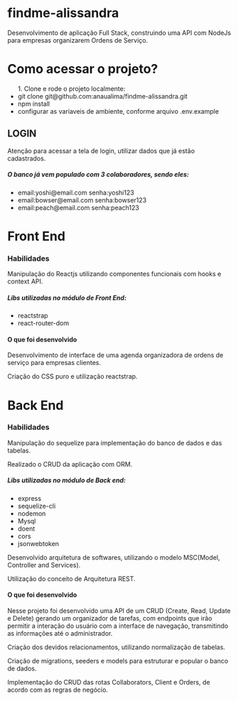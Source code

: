 # findme-alissandra

Desenvolvimento de aplicação Full Stack, construindo uma API com NodeJs para empresas organizarem Ordens de Serviço.

<h1>Como acessar o projeto?</h1>
<ul>1. Clone e rode o projeto localmente:
  <li>git clone git@github.com:anaualima/findme-alissandra.git</li>
  <li>npm install</li>
  <li>configurar as variaveis de ambiente, conforme arquivo .env.example</li>
</ul>

<h2>LOGIN</h2>
Atenção para acessar a tela de login, utilizar dados que já estão cadastrados.
 <h5>O banco já vem populado com 3 colaboradores, sendo eles:</h5>
      <ul>
        <li>email:yoshi@email.com senha:yoshi123</li>
        <li>email:bowser@email.com senha:bowser123</li>
        <li>email:peach@email.com senha:peach123</li>
      </ul>
      
<h1>Front End</h1>

<h3>Habilidades</h3>
Manipulação do Reactjs utilizando componentes funcionais com hooks e context API.

  <h5>Libs utilizadas no módulo de Front End:</h5>
      <ul>
        <li>reactstrap</li>
        <li>react-router-dom</li>
      </ul>

<h4>O que foi desenvolvido</h4>
Desenvolvimento de interface de uma agenda organizadora de ordens de serviço para empresas clientes.

Criação do CSS puro e utilização reactstrap.

<h1>Back End</h1>

<h3>Habilidades</h3>
Manipulação do sequelize para implementação do banco de dados e das tabelas.

Realizado o CRUD da aplicação com ORM.

<h5>Libs utilizadas no módulo de Back end:</h5>
      <ul>
        <li>express</li>
        <li>sequelize-cli</li>
        <li>nodemon</li>
        <li>Mysql</li>
        <li>doent</li>
        <li>cors</li>
        <li>jsonwebtoken</li>
      </ul>
      
Desenvolvido arquitetura de softwares, utilizando o modelo MSC(Model, Controller and Services).

Utilização do conceito de Arquitetura REST.

<h4>O que foi desenvolvido</h4>
Nesse projeto foi desenvolvido uma API de um CRUD (Create, Read, Update e Delete) gerando um organizador de tarefas, com endpoints que irão permitir a interação do usuário com a interface de navegação, transmitindo as informações até o administrador.

Criação dos devidos relacionamentos, utilizando normalização de tabelas.

Criação de migrations, seeders e models para estruturar e popular o banco de dados.

Implementação do CRUD das rotas Collaborators, Client e Orders, de acordo com as regras de negócio.
